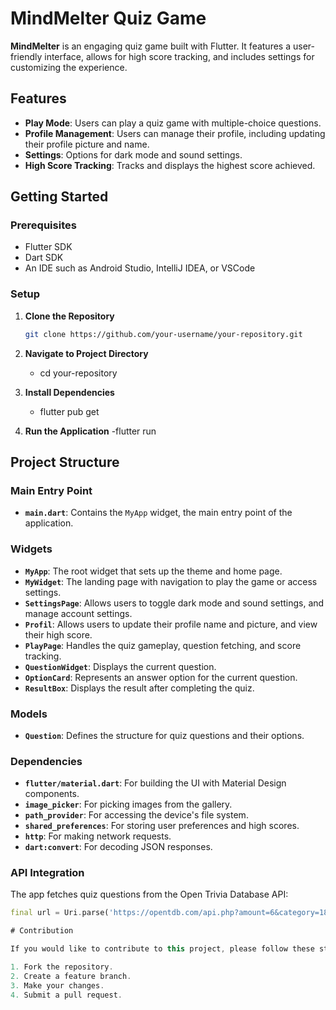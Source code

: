 # MindMelter Quiz Game

**MindMelter** is an engaging quiz game built with Flutter. It features a user-friendly interface, allows for high score tracking, and includes settings for customizing the experience.

## Features

- **Play Mode**: Users can play a quiz game with multiple-choice questions.
- **Profile Management**: Users can manage their profile, including updating their profile picture and name.
- **Settings**: Options for dark mode and sound settings.
- **High Score Tracking**: Tracks and displays the highest score achieved.

## Getting Started

### Prerequisites

- Flutter SDK
- Dart SDK
- An IDE such as Android Studio, IntelliJ IDEA, or VSCode

### Setup

1. **Clone the Repository**

   ```bash
   git clone https://github.com/your-username/your-repository.git

2. **Navigate to Project Directory**

   - cd your-repository

3. **Install Dependencies**
   - flutter pub get

4. **Run the Application**
   -flutter run

## Project Structure

### Main Entry Point

- **`main.dart`**: Contains the `MyApp` widget, the main entry point of the application.

### Widgets

- **`MyApp`**: The root widget that sets up the theme and home page.
- **`MyWidget`**: The landing page with navigation to play the game or access settings.
- **`SettingsPage`**: Allows users to toggle dark mode and sound settings, and manage account settings.
- **`Profil`**: Allows users to update their profile name and picture, and view their high score.
- **`PlayPage`**: Handles the quiz gameplay, question fetching, and score tracking.
- **`QuestionWidget`**: Displays the current question.
- **`OptionCard`**: Represents an answer option for the current question.
- **`ResultBox`**: Displays the result after completing the quiz.

### Models

- **`Question`**: Defines the structure for quiz questions and their options.

### Dependencies

- **`flutter/material.dart`**: For building the UI with Material Design components.
- **`image_picker`**: For picking images from the gallery.
- **`path_provider`**: For accessing the device's file system.
- **`shared_preferences`**: For storing user preferences and high scores.
- **`http`**: For making network requests.
- **`dart:convert`**: For decoding JSON responses.

### API Integration

The app fetches quiz questions from the Open Trivia Database API:

```dart
final url = Uri.parse('https://opentdb.com/api.php?amount=6&category=18&difficulty=easy&type=multiple');

# Contribution

If you would like to contribute to this project, please follow these steps:

1. Fork the repository.
2. Create a feature branch.
3. Make your changes.
4. Submit a pull request.
 

